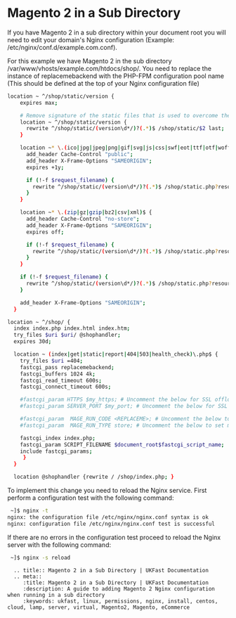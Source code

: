 # Magento 2 in a Sub Directory

If you have Magento 2 in a sub directory within your document root you will need to edit your domain's Nginx configuration (Example: /etc/nginx/conf.d/example.com.conf). 

For this example we have Magento 2 in the sub directory /var/www/vhosts/example.com/htdocs/shop/. You need to replace the instance of replacemebackend with the PHP-FPM configuration pool name (This should be defined at the top of your Nginx configuration file) 

```bash
location ~ ^/shop/static/version {
    expires max;

    # Remove signature of the static files that is used to overcome the browser cache
    location ~ ^/shop/static/version {
      rewrite ^/shop/static/(version\d*/)?(.*)$ /shop/static/$2 last;
    }

    location ~* \.(ico|jpg|jpeg|png|gif|svg|js|css|swf|eot|ttf|otf|woff|woff2)$ {
      add_header Cache-Control "public";
      add_header X-Frame-Options "SAMEORIGIN";
      expires +1y;

      if (!-f $request_filename) {
        rewrite ^/shop/static/(version\d*/)?(.*)$ /shop/static.php?resource=$2 last;
      }
    }

    location ~* \.(zip|gz|gzip|bz2|csv|xml)$ {
      add_header Cache-Control "no-store";
      add_header X-Frame-Options "SAMEORIGIN";
      expires off;

      if (!-f $request_filename) {
        rewrite ^/shop/static/(version\d*/)?(.*)$ /shop/static.php?resource=$2 last;
      }
    }

    if (!-f $request_filename) {
      rewrite ^/shop/static/(version\d*/)?(.*)$ /shop/static.php?resource=$2 last;
    }

    add_header X-Frame-Options "SAMEORIGIN";
  }

location ~ ^/shop/ {
  index index.php index.html index.htm;
  try_files $uri $uri/ @shophandler;
  expires 30d;

  location ~ (index|get|static|report|404|503|health_check)\.php$ {
    try_files $uri =404;
    fastcgi_pass replacemebackend;
    fastcgi_buffers 1024 4k;
    fastcgi_read_timeout 600s;
    fastcgi_connect_timeout 600s;

    #fastcgi_param HTTPS $my_https; # Uncomment the below for SSL offloading
    #fastcgi_param SERVER_PORT $my_port; # Uncomment the below for SSL offloading

    #fastcgi_param  MAGE_RUN_CODE <REPLACEME>; # Uncomment the below to set multistore run code
    #fastcgi_param  MAGE_RUN_TYPE store; # Uncomment the below to set multistore run type

    fastcgi_index index.php;
    fastcgi_param SCRIPT_FILENAME $document_root$fastcgi_script_name;
    include fastcgi_params;
     }
  }

  location @shophandler {rewrite / /shop/index.php; }
```

To implement this change you need to reload the Nginx service. First perform a configuration test with the following command:

```bash
 ~]$ nginx -t
nginx: the configuration file /etc/nginx/nginx.conf syntax is ok
nginx: configuration file /etc/nginx/nginx.conf test is successful
```

If there are no errors in the configuration test proceed to reload the Nginx server with the following command:

```bash
 ~]$ nginx -s reload
```

```eval_rst
  .. title:: Magento 2 in a Sub Directory | UKFast Documentation
  .. meta::
     :title: Magento 2 in a Sub Directory | UKFast Documentation
     :description: A guide to adding Magento 2 Nginx configuration when running in a sub directory
     :keywords: ukfast, linux, permissions, nginx, install, centos, cloud, lamp, server, virtual, Magento2, Magento, eCommerce
